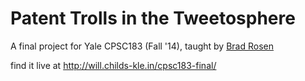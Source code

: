 # Patent Trolls in the Tweetosphere

A final project for Yale CPSC183 (Fall '14), taught by [Brad Rosen](https://twitter.com/DrabSnore)

find it live at http://will.childs-kle.in/cpsc183-final/